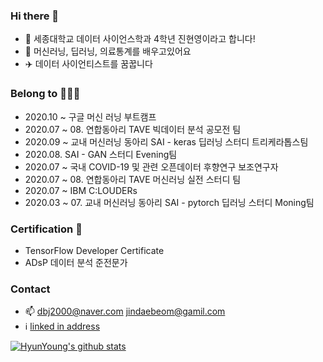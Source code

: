 ### Hi there 👋

- 🔭 세종대학교 데이터 사이언스학과 4학년 진현영이라고 합니다!
- 🌱 머신러닝, 딥러닝, 의료통계를 배우고있어요
- ✈️ 데이터 사이언티스트를 꿈꿉니다

### Belong to 👩🏼‍💻

- 2020.10 ~ 구글 머신 러닝 부트캠프
- 2020.07 ~ 08. 연합동아리 TAVE 빅데이터 분석 공모전 팀
- 2020.09 ~ 교내 머신러닝 동아리 SAI - keras 딥러닝 스터디 트리케라톱스팀
- 2020.08. SAI - GAN 스터디 Evening팀
- 2020.07 ~ 국내 COVID-19 및 관련 오픈데이터 후향연구 보조연구자
- 2020.07 ~ 08. 연합동아리 TAVE 머신러닝 실전 스터디 팀
- 2020.07 ~ IBM C:LOUDERs
- 2020.03 ~ 07. 교내 머신러닝 동아리 SAI - pytorch 딥러닝 스터디 Moning팀

### Certification 🏅
- TensorFlow Developer Certificate
- ADsP 데이터 분석 준전문가


### Contact
- 📫 <dbj2000@naver.com>  <jindaebeom@gamil.com> 
- ℹ️ [linked in address](linkedin.com/in/hyun-young-jin-140b391a6)


[![HyunYoung's github stats](https://github-readme-stats.vercel.app/api?username=dbj2000&show_icons=true)](https://github.com/anuraghazra/github-readme-stats)
